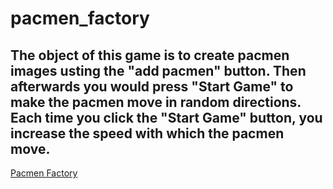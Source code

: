 # pacmen_factory
## The object of this game is to create pacmen images usting the "add pacmen" button. Then afterwards you would press "Start Game" to make the pacmen move in random directions. Each time you click the "Start Game" button, you increase the speed with which the pacmen move.


<title>Pacmen Factory</title>
<a href="https://nickusey.github.io/pacmen_factory/">Pacmen Factory</a>
